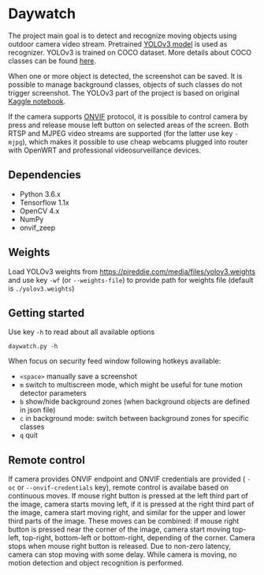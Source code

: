 # Daywatch
The project main goal is to detect and recognize moving objects using outdoor 
camera video stream. Pretrained [YOLOv3 model](https://pjreddie.com/darknet/yolo/) 
is used as recognizer. YOLOv3 is trained on COCO dataset. More details about COCO 
classes can be found [here](https://github.com/nightrome/cocostuff). 

When one or more object is detected, the screenshot can be saved. 
It is possible to manage background classes, objects of such classes 
do not trigger screenshot. The YOLOv3 part of the project is based on 
original [Kaggle notebook](https://www.kaggle.com/aruchomu/yolo-v3-object-detection-in-tensorflow).

If the camera supports [ONVIF](https://www.onvif.org/) protocol, it is possible to control camera
by press and release mouse left button on selected areas of the screen.
Both RTSP and MJPEG video streams are supported (for the latter use key `-mjpg`), 
which makes it possible to use cheap webcams plugged into router with 
OpenWRT and professional videosurveillance devices.

## Dependencies
* Python 3.6.x
* Tensorflow 1.1x
* OpenCV 4.x
* NumPy
* onvif_zeep

## Weights
Load YOLOv3 weights from https://pjreddie.com/media/files/yolov3.weights 
and use key `-wf` (or `--weights-file`) to provide path for weights file 
(default is `./yolov3.weights`)

## Getting started
Use key `-h` to read about all available options
```
daywatch.py -h
```
When focus on security feed window following hotkeys available:
* `<space>` manually save a screenshot
* `m` switch to multiscreen mode, which might be useful for tune motion detector parameters
* `b` show/hide background zones (when background objects are defined in json file)
* `c` in background mode: switch between background zones for specific classes
* `q` quit

## Remote control

If camera provides ONVIF endpoint and ONVIF credentials are provided  ( `-oc` or `--onvif-credentials` key), 
remote control is availabe based on continuous moves. If mouse right button is pressed 
at the left third part of the image, camera starts moving left, if it is pressed at the
right third part of the image, camera start moving right, and similar for the upper and
lower third parts of the image. These moves can be combined: if mouse right button is
pressed near the corner of the image, camera start moving top-left, top-right,
bottom-left or bottom-right, depending of the corner. Camera stops when mouse right button
is released. Due to non-zero latency, camera can stop moving with some delay. While 
camera is moving, no motion detection and object recognition is performed.
 
